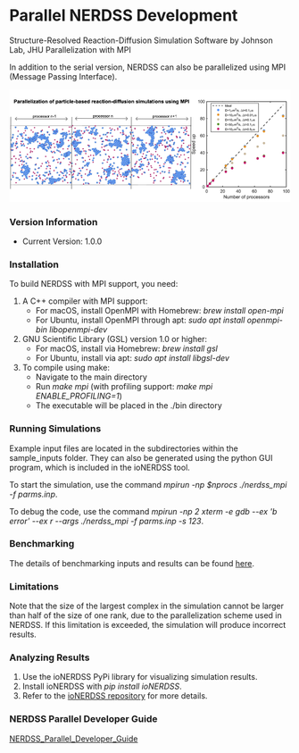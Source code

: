 # Parallel NERDSS Development

Structure-Resolved Reaction-Diffusion Simulation Software by Johnson Lab, JHU
Parallelization with MPI

In addition to the serial version, NERDSS can also be parallelized using MPI (Message Passing Interface).

![graphical_abstract](./doc/Graphical_Abstract.png)

### Version Information

- Current Version: 1.0.0

### Installation

To build NERDSS with MPI support, you need:

1. A C++ compiler with MPI support:
    - For macOS, install OpenMPI with Homebrew: *brew install open-mpi*
    - For Ubuntu, install OpenMPI through apt: *sudo apt install openmpi-bin libopenmpi-dev*
2. GNU Scientific Library (GSL) version 1.0 or higher:
    - For macOS, install via Homebrew: *brew install gsl*
    - For Ubuntu, install via apt: *sudo apt install libgsl-dev*
3. To compile using make:
    - Navigate to the main directory
    - Run *make mpi* (with profiling support: *make mpi ENABLE_PROFILING=1*)
    - The executable will be placed in the ./bin directory

### Running Simulations

Example input files are located in the subdirectories within the sample_inputs folder. They can also be generated using the python GUI program, which is included in the ioNERDSS tool.

To start the simulation, use the command *mpirun -np $nprocs  ./nerdss_mpi -f parms.inp*.

To debug the code, use the command *mpirun -np 2 xterm -e gdb --ex 'b error' --ex r --args ./nerdss_mpi -f parms.inp -s 123*.

### Benchmarking

The details of benchmarking inputs and results can be found [here](./Benchmarking/README.md).

### Limitations

Note that the size of the largest complex in the simulation cannot be larger than half of the size of one rank, due to the parallelization scheme used in NERDSS. If this limitation is exceeded, the simulation will produce incorrect results.

### Analyzing Results

1. Use the ioNERDSS PyPi library for visualizing simulation results.
2. Install ioNERDSS with *pip install ioNERDSS*.
3. Refer to the [ioNERDSS repository](https://github.com/mjohn218/io_nerdss) for more details.

### NERDSS Parallel Developer Guide

 [NERDSS_Parallel_Developer_Guide](./doc/NERDSS_Parallel_Developer_Guide.pdf)